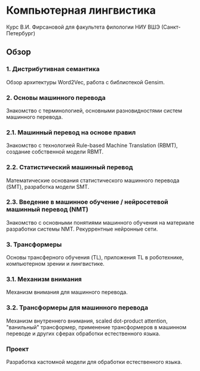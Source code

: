 # Компьютерная лингвистика

Курс В.И. Фирсановой для факультета филологии НИУ ВШЭ (Санкт-Петербург)

## Обзор

### 1. Дистрибутивная семантика
Обзор архитектуры Word2Vec, работа с библиотекой Gensim.

### 2. Основы машинного перевода
Знакомство с терминологией, основными разновидностями систем машинного перевода.

### 2.1. Машинный перевод на основе правил
Знакомство с технологией Rule-based Machine Translation (RBMT), создание собственной модели RBMT.

### 2.2. Статистический машинный перевод
Математические основания статистического машинного перевода (SMT), разработка модели SMT.

### 2.3. Введение в машинное обучение / нейросетевой машинный перевод (NMT)
Знакомство с основными понятиями машинного обучения на материале разработки системы NMT. Рекуррентные нейронные сети.

### 3. Трансформеры
Основы трансферного обучения (TL), приложения TL в роботехнике, компьютерном зрении и лингвистике.

### 3.1. Механизм внимания
Механизм внимания для машинного перевода.

### 3.2. Трансформеры для машинного перевода
Механизм внутреннего внимания, scaled dot-product attention, "ванильный" трансформер, применение трансформеров в машинном переводе и других сферах обработки естественного языка.

### Проект
Разработка кастомной модели для обработки естественного языка.
